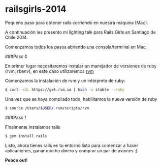 railsgirls-2014
===============

Pequeño paso para obtener rails corriendo en nuestra máquina (Mac).

A continuación les presento mi lighting talk para Rails Girls en Santiago de Chile 2014.

Comenzamos todos los pasos abriendo una consola/terminal en Mac:

###Paso 0

En primer lugar necesitaremos instalar un manejador de versiones de ruby (rvm, rbenv), en este caso utilizaremos [rvm][1]

Comenzamos la instalación de rvm y un intérprete de ruby:

```bash
$ curl -sSL https://get.rvm.io | bash -s stable --ruby
```

Una vez que se haya compilado todo, habilitamos la nueva versión de ruby

```bash
$ source /Users/$USER/.rvm/scripts/rvm
```

###Paso 1

Finalmente instalamos rails

```bash
$ gem install rails
```
Listo, ahora tienes rails en tu entorno listo para comenzar a hacer aplicaciones, ganar mucho dinero y comprar un par de aviones :)

**Peace out!**

[1]: http://rvm.io/
